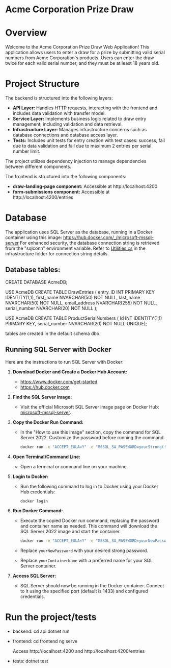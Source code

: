 # Acme Corporation Prize Draw

# Overview

Welcome to the Acme Corporation Prize Draw Web Application! This application allows users to enter a draw for a prize by submitting valid serial numbers from Acme Corporation's products.
Users can enter the draw twice for each valid serial number, and they must be at least 18 years old.

# Project Structure

The backend is structured into the following layers:

- **API Layer:** Handles HTTP requests, interacting with the frontend and includes data validation with transfer model. 
- **Service Layer:** Implements business logic related to draw entry management, including validation and data retrieval.
- **Infrastructure Layer:** Manages infrastructure concerns such as database connections and database access layer.
-  **Tests:** Includes unit tests for entry creation with test cases: success, fail due to data validation and fail due to maximum 2 entries per serial number limit. 

The project utilizes dependency injection to manage dependencies between different components.

The frontend is structured into the following components:
 - **draw-landing-page component:** Accessible at http://localhost:4200
 - **form-submissions component:** Accessible at http://localhost:4200/entries 
    

# Database

The application uses SQL Server as the database, running in a Docker container using this image: https://hub.docker.com/_/microsoft-mssql-server
For enhanced security, the database connection string is retrieved from the "sqlconn" environment variable.  Refer to [Utilities.cs](./infrastructure/Utilities.cs) in the infrastructure folder for connection string details.

## Database tables:

CREATE DATABASE AcmeDB;

USE AcmeDB
CREATE TABLE DrawEntries (
    entry_ID INT PRIMARY KEY IDENTITY(1,1),
    first_name NVARCHAR(50) NOT NULL,
    last_name NVARCHAR(50) NOT NULL,
    email_address NVARCHAR(255) NOT NULL,
    serial_number NVARCHAR(20) NOT NULL
);


USE AcmeDB
CREATE TABLE ProductSerialNumbers (
    Id INT IDENTITY(1,1) PRIMARY KEY,
    serial_number NVARCHAR(20) NOT NULL UNIQUE);

tables are created in the default schema dbo.

## Running SQL Server with Docker
Here are the instructions to run SQL Server with Docker:

1. **Download Docker and Create a Docker Hub Account:**
   - https://www.docker.com/get-started
   - https://hub.docker.com
     
2. **Find the SQL Server Image:**
   - Visit the official Microsoft SQL Server image page on Docker Hub: [microsoft-mssql-server](https://hub.docker.com/_/microsoft-mssql-server).

3. **Copy the Docker Run Command:**
   - In the "How to use this image" section, copy the command for SQL Server 2022. Customize the password before running the command.
   
     ```bash
     docker run -e "ACCEPT_EULA=Y" -e "MSSQL_SA_PASSWORD=yourStrong(!)Password" -e "MSSQL_PID=Evaluation" -p 1433:1433 --name sqlpreview --hostname sqlpreview -d mcr.microsoft.com/mssql/server:2022-preview-ubuntu-22.04
     ```

4. **Open Terminal/Command Line:**
   - Open a terminal or command line on your machine.

5. **Login to Docker:**
   - Run the following command to log in to Docker using your Docker Hub credentials:

     ```bash
     docker login
     ```

6. **Run Docker Command:**
   - Execute the copied Docker run command, replacing the password and container name as needed. This command will download the SQL Server 2022 image and start the container.

     ```bash
     docker run -e "ACCEPT_EULA=Y" -e "MSSQL_SA_PASSWORD=yourNewPassword" -e "MSSQL_PID=Evaluation" -p 1433:1433 --name yourContainerName -d mcr.microsoft.com/mssql/server:2022-preview-ubuntu-22.04
     ```

   - Replace `yourNewPassword` with your desired strong password.
   - Replace `yourContainerName` with a preferred name for your SQL Server container.

8. **Access SQL Server:**
   - SQL Server should now be running in the Docker container. Connect to it using the specified port (default is 1433) and configured credentials.

# Run the project/tests
   - backend:
    cd api
    dotnet run

   - frontend:
     cd frontend
     ng serve
     
     Access http://localhost:4200 and http://localhost:4200/entries

   - tests:
     dotnet test

